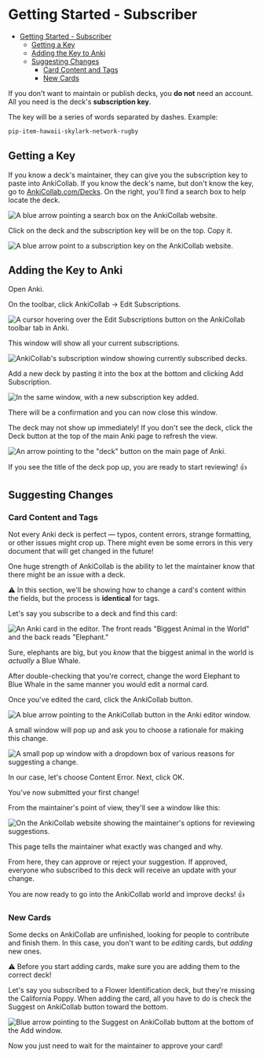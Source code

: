 # Getting Started - Subscriber

- [Getting Started - Subscriber](#getting-started---subscriber)
  - [Getting a Key](#getting-a-key)
  - [Adding the Key to Anki](#adding-the-key-to-anki)
  - [Suggesting Changes](#suggesting-changes)
    - [Card Content and Tags](#card-content-and-tags)
    - [New Cards](#new-cards)

If you don't want to maintain or publish decks, you **do not** need an account. All you need is the deck's **subscription key**.

The key will be a series of words separated by dashes. Example:

```txt
pip-item-hawaii-skylark-network-rugby
```

## Getting a Key

If you know a deck's maintainer, they can give you the subscription key to paste into AnkiCollab.
If you know the deck's name, but don't know the key, go to [AnkiCollab.com/Decks](https://www.ankicollab.com/decks).
On the right, you'll find a search box to help locate the deck.

![A blue arrow pointing a search box on the AnkiCollab website.](https://i.imgur.com/RJnAdEU.png)

Click on the deck and the subscription key will be on the top. Copy it.

![A blue arrow point to a subscription key on the AnkiCollab website.](https://i.imgur.com/wx50dDa.png)

## Adding the Key to Anki

Open Anki.

On the toolbar, click AnkiCollab → Edit Subscriptions.

![A cursor hovering over the Edit Subscriptions button on the AnkiCollab toolbar tab in Anki.](https://i.imgur.com/vC4fI5n.png)

This window will show all your current subscriptions.

![AnkiCollab's subscription window showing currently subscribed decks.](https://i.imgur.com/srz5ENz.png)

Add a new deck by pasting it into the box at the bottom and clicking Add Subscription.

![In the same window, with a new subscription key added.](https://i.imgur.com/gpBov9f.png)

There will be a confirmation and you can now close this window.

The deck may not show up immediately! If you don't see the deck, click the Deck button at the top of the main Anki page to refresh the view.

![An arrow pointing to the "deck" button on the main page of Anki.](https://i.imgur.com/c5S0VrZ.png)

If you see the title of the deck pop up, you are ready to start reviewing! 👍

## Suggesting Changes

### Card Content and Tags

Not every Anki deck is perfect — typos, content errors, strange formatting, or other issues might crop up. There might even be some errors in this very document that will get changed in the future!

One huge strength of AnkiCollab is the ability to let the maintainer know that there might be an issue with a deck.

⚠ In this section, we'll be showing how to change a card's content within the fields, but the process is **identical** for tags.

Let's say you subscribe to a deck and find this card:

![An Anki card in the editor. The front reads "Biggest Animal in the World" and the back reads "Elephant."](https://i.imgur.com/wbKuRPj.png)

Sure, elephants are big, but you *know* that the biggest animal in the world is *actually* a Blue Whale.

After double-checking that you're correct, change the word Elephant to Blue Whale in the same manner you would edit a normal card.

Once you've edited the card, click the AnkiCollab button.

![A blue arrow pointing to the AnkiCollab button in the Anki editor window.](https://i.imgur.com/dE9uEOW.png)

A small window will pop up and ask you to choose a rationale for making this change.

![A small pop up window with a dropdown box of various reasons for suggesting a change.](https://i.imgur.com/OhLwRH4.png)

In our case, let's choose Content Error. Next, click OK.

You've now submitted your first change!

From the maintainer's point of view, they'll see a window like this:

![On the AnkiCollab website showing the maintainer's options for reviewing suggestions.](https://i.imgur.com/aZBo31A.png)

This page tells the maintainer what exactly was changed and why.

From here, they can approve or reject your suggestion. If approved, everyone who subscribed to this deck will receive an update with your change.

You are now ready to go into the AnkiCollab world and improve decks! 👍

### New Cards

Some decks on AnkiCollab are unfinished, looking for people to contribute and finish them. In this case, you don't want to be *editing* cards, but *adding* new ones.

⚠️ Before you start adding cards, make sure you are adding them to the correct deck!

Let's say you subscribed to a Flower Identification deck, but they're missing the California Poppy. When adding the card, all you have to do is check the Suggest on AnkiCollab button toward the bottom.

![Blue arrow pointing to the Suggest on AnkiCollab buttom at the bottom of the Add window.](https://i.imgur.com/HvJM2Fn.png)

Now you just need to wait for the maintainer to approve your card!
